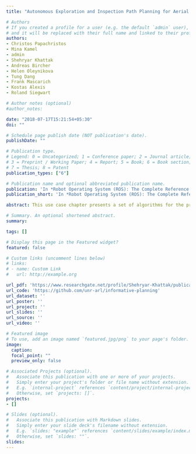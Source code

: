 ```yaml
---
title: "Autonomous Exploration and Inspection Path Planning for Aerial Robots Using the Robot Operating System"

# Authors
# If you created a profile for a user (e.g. the default `admin` user), write the username (folder name) here 
# and it will be replaced with their full name and linked to their profile.
authors:
- Christos Papachristos
- Mina Kamel
- admin
- Shehryar Khattak
- Andreas Bircher
- Helen Oleynikova
- Tung Dang
- Frank Mascarich
- Kostas Alexis
- Roland Siegwart 

# Author notes (optional)
#author_notes:

date: "2018-07-17T15:21:54+05:30"
doi: ""

# Schedule page publish date (NOT publication's date).
publishDate: ""

# Publication type.
# Legend: 0 = Uncategorized; 1 = Conference paper; 2 = Journal article;
# 3 = Preprint / Working Paper; 4 = Report; 5 = Book; 6 = Book section;
# 7 = Thesis; 8 = Patent
publication_types: ["6"]

# Publication name and optional abbreviated publication name.
publication: 'In *Robot Operating System (ROS): The Complete Reference (Volume 3)*'
publication_short: 'In *Robot Operating System (ROS): The Complete Reference (Volume 3)*'

abstract: This use case chapter presents a set of algorithms for the problems of autonomous exploration, terrain monitoring and optimized inspection path planning using aerial robots. The autonomous exploration algorithms described employ a receding horizon structure to iteratively derive the action that the robot should take to optimally explore its environment when no prior map is available, with the extension to localization uncertainty--aware planning. Terrain monitoring is tackled by a finite--horizon informative planning algorithm that further respects time budget limitations. For the problem of optimized inspection with a model of the environment known a priori, an offline path planning algorithm is proposed. All methods proposed are characterized by computational efficiency and have been tested thoroughly via multiple experiments. The Robot Operating System corresponds to the common middleware for the outlined family of methods. By the end of this chapter, the reader should be able to use the open--source contributions of the algorithms presented, implement them from scratch, or modify them to further fit the needs of a particular autonomous exploration, terrain monitoring, or structural inspection mission using aerial robots. Four different open--source ROS packages (compatible with ROS Indigo, Jade and Kinetic) are released, while the repository https://github.com/unr-arl/informative-planning stands as a single point of reference for all of them.

# Summary. An optional shortened abstract.
summary: 

tags: []

# Display this page in the Featured widget?
featured: false

# Custom links (uncomment lines below)
# links:
# - name: Custom Link
#   url: http://example.org

url_pdf: 'https://www.researchgate.net/profile/Shehryar-Khattak/publication/326233319_Autonomous_Exploration_and_Inspection_Path_Planning_for_Aerial_Robots_Using_the_Robot_Operating_System/links/60c65ac84585157774d6bc96/Autonomous-Exploration-and-Inspection-Path-Planning-for-Aerial-Robots-Using-the-Robot-Operating-System.pdf'
url_code: 'https://github.com/unr-arl/informative-planning'
url_dataset: ''
url_poster: ''
url_project: ''
url_slides: ''
url_source: ''
url_video: ''

# Featured image
# To use, add an image named `featured.jpg/png` to your page's folder. 
image:
  caption: 
  focal_point: ""
  preview_only: false

# Associated Projects (optional).
#   Associate this publication with one or more of your projects.
#   Simply enter your project's folder or file name without extension.
#   E.g. `internal-project` references `content/project/internal-project/index.md`.
#   Otherwise, set `projects: []`.
projects:
- []

# Slides (optional).
#   Associate this publication with Markdown slides.
#   Simply enter your slide deck's filename without extension.
#   E.g. `slides: "example"` references `content/slides/example/index.md`.
#   Otherwise, set `slides: ""`.
slides: 
---
```


<!-- {{% callout note %}}
Click the *Cite* button above to demo the feature to enable visitors to import publication metadata into their reference management software.
{{% /callout %}}

{{% callout note %}}
Create your slides in Markdown - click the *Slides* button to check out the example.
{{% /callout %}}

Supplementary notes can be added here, including [code, math, and images](https://wowchemy.com/docs/writing-markdown-latex/).
 -->